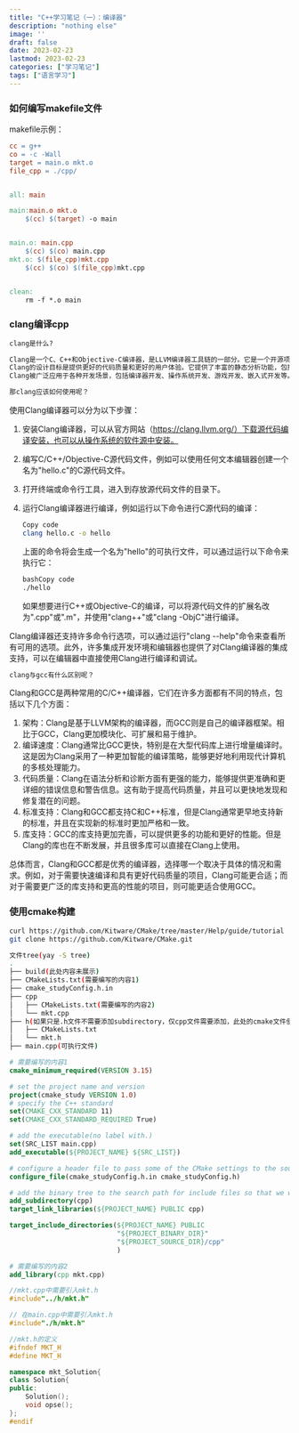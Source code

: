 ```yaml
---
title: "C++学习笔记（一）：编译器"
description: "nothing else"
image: ''
draft: false
date: 2023-02-23
lastmod: 2023-02-23
categories: ["学习笔记"]
tags: ["语言学习"]
---
```


### 如何编写makefile文件

makefile示例：

```makefile
cc = g++
co = -c -Wall
target = main.o mkt.o
file_cpp = ./cpp/


all: main

main:main.o mkt.o
	$(cc) $(target) -o main


main.o: main.cpp
	$(cc) $(co) main.cpp
mkt.o: $(file_cpp)mkt.cpp
	$(cc) $(co) $(file_cpp)mkt.cpp


clean:
	rm -f *.o main
```

### clang编译cpp

```markdown
clang是什么?

Clang是一个C、C++和Objective-C编译器，是LLVM编译器工具链的一部分。它是一个开源项目，由苹果公司开发和维护。与传统的GCC编译器相比，Clang编译器具有更快的编译速度和更好的错误诊断能力，并且支持C++11、C++14、C++17等新的C++标准。
Clang的设计目标是提供更好的代码质量和更好的用户体验。它提供了丰富的静态分析功能，包括语法分析、类型检查、控制流分析、数据流分析等，这些功能可以帮助开发者更快地发现代码中的问题并进行修复。此外，Clang还提供了一些有用的工具，如代码重构、静态分析器等，可以帮助开发者提高代码的质量和效率。
Clang被广泛应用于各种开发场景，包括编译器开发、操作系统开发、游戏开发、嵌入式开发等。在Apple公司的Xcode集成开发环境中，Clang是默认的编译器。此外，Clang还被许多其他的集成开发环境和开发工具所采用。
```

```markdown
那clang应该如何使用呢？
```

使用Clang编译器可以分为以下步骤：

1. 安装Clang编译器，可以从官方网站（https://clang.llvm.org/）下载源代码编译安装，也可以从操作系统的软件源中安装。

2. 编写C/C++/Objective-C源代码文件，例如可以使用任何文本编辑器创建一个名为"hello.c"的C源代码文件。

3. 打开终端或命令行工具，进入到存放源代码文件的目录下。

4. 运行Clang编译器进行编译，例如运行以下命令进行C源代码的编译：

   ```bash
   Copy code
   clang hello.c -o hello
   ```

   上面的命令将会生成一个名为"hello"的可执行文件，可以通过运行以下命令来执行它：

   ```bash
   bashCopy code
   ./hello
   ```

   如果想要进行C++或Objective-C的编译，可以将源代码文件的扩展名改为".cpp"或".m"，并使用"clang++"或"clang -ObjC"进行编译。

Clang编译器还支持许多命令行选项，可以通过运行"clang --help"命令来查看所有可用的选项。此外，许多集成开发环境和编辑器也提供了对Clang编译器的集成支持，可以在编辑器中直接使用Clang进行编译和调试。

```markdown
clang与gcc有什么区别呢？
```

Clang和GCC是两种常用的C/C++编译器，它们在许多方面都有不同的特点，包括以下几个方面：

1. 架构：Clang是基于LLVM架构的编译器，而GCC则是自己的编译器框架。相比于GCC，Clang更加模块化、可扩展和易于维护。
2. 编译速度：Clang通常比GCC更快，特别是在大型代码库上进行增量编译时。这是因为Clang采用了一种更加智能的编译策略，能够更好地利用现代计算机的多核处理能力。
3. 代码质量：Clang在语法分析和诊断方面有更强的能力，能够提供更准确和更详细的错误信息和警告信息。这有助于提高代码质量，并且可以更快地发现和修复潜在的问题。
4. 标准支持：Clang和GCC都支持C和C++标准，但是Clang通常更早地支持新的标准，并且在实现新的标准时更加严格和一致。
5. 库支持：GCC的库支持更加完善，可以提供更多的功能和更好的性能。但是Clang的库也在不断发展，并且很多库可以直接在Clang上使用。

总体而言，Clang和GCC都是优秀的编译器，选择哪一个取决于具体的情况和需求。例如，对于需要快速编译和具有更好代码质量的项目，Clang可能更合适；而对于需要更广泛的库支持和更高的性能的项目，则可能更适合使用GCC。

### 使用cmake构建

```bash
curl https://github.com/Kitware/CMake/tree/master/Help/guide/tutorial
git clone https://github.com/Kitware/CMake.git
```

```bash
文件tree(yay -S tree)
.
├── build(此处内容未展示)
├── CMakeLists.txt(需要编写的内容1)
├── cmake_studyConfig.h.in
├── cpp
│   ├── CMakeLists.txt(需要编写的内容2)
│   └── mkt.cpp
├── h(如果只是.h文件不需要添加subdirectory，仅cpp文件需要添加，此处的cmake文件便可以删除)
│   ├── CMakeLists.txt
│   └── mkt.h
├── main.cpp(可执行文件)

```

```cmake
# 需要编写的内容1
cmake_minimum_required(VERSION 3.15)

# set the project name and version
project(cmake_study VERSION 1.0)
# specify the C++ standard
set(CMAKE_CXX_STANDARD 11)
set(CMAKE_CXX_STANDARD_REQUIRED True)

# add the executable(no label with.)
set(SRC_LIST main.cpp)
add_executable(${PROJECT_NAME} ${SRC_LIST})

# configure a header file to pass some of the CMake settings to the source code
configure_file(cmake_studyConfig.h.in cmake_studyConfig.h)

# add the binary tree to the search path for include files so that we will find xxxConfig.h
add_subdirectory(cpp)
target_link_libraries(${PROJECT_NAME} PUBLIC cpp)

target_include_directories(${PROJECT_NAME} PUBLIC
                           "${PROJECT_BINARY_DIR}"
                           "${PROJECT_SOURCE_DIR}/cpp"
                           )

```

```cmake
# 需要编写的内容2
add_library(cpp mkt.cpp)
```

```C++
//mkt.cpp中需要引入mkt.h
#include"../h/mkt.h"
```

```c
// 在main.cpp中需要引入mkt.h
#include"./h/mkt.h"
```

```c++
//mkt.h的定义
#ifndef MKT_H
#define MKT_H

namespace mkt_Solution{
class Solution{
public:
	Solution();
	void opse();
};
#endif
```

